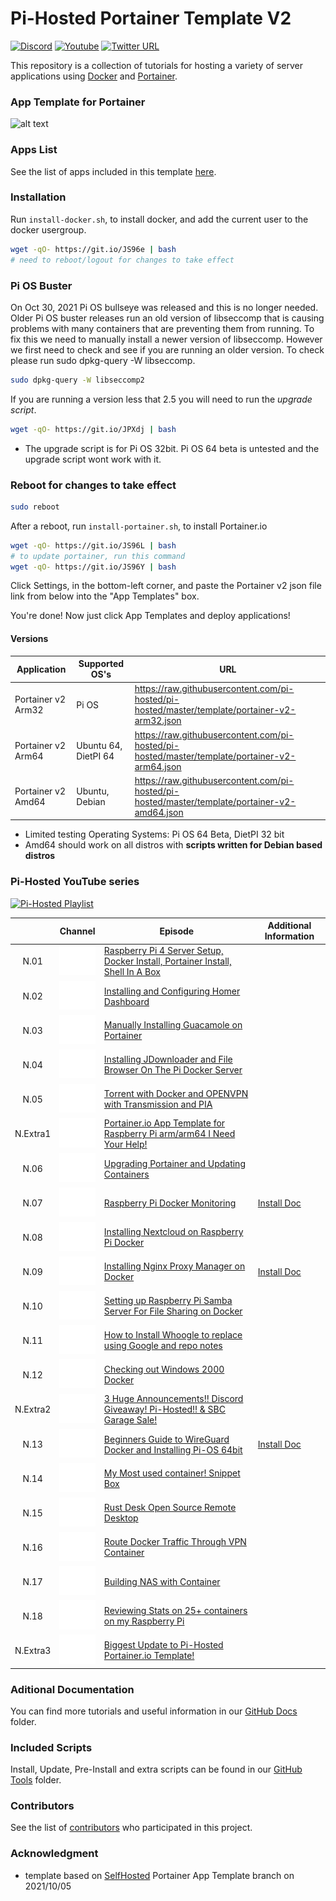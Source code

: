 # Pi-Hosted Portainer Template V2

[![Discord](https://img.shields.io/discord/316245914987528193?logo=discord)](https://discord.com/invite/v8dAnFV) [![Youtube](https://img.shields.io/badge/YouTube-FF0000?style=flat-square&logo=youtube&logoColor=white)](https://www.youtube.com/channel/UCrjKdwxaQMSV_NDywgKXVmw) [![Twitter URL](https://img.shields.io/twitter/follow/novaspirittech?style=flat-square&logo=twitter)](https://twitter.com/novaspirittech)

This repository is a collection of tutorials for hosting a variety of server applications using [Docker](https://www.docker.com/) and [Portainer](https://github.com/portainer/portainer).

### App Template for Portainer
![alt text](https://github.com/pi-hosted/pi-hosted/blob/master/apptemplate.png?raw=true)

### Apps List

See the list of apps included in this template [here](AppList.md).

### Installation
Run `install-docker.sh`, to install docker, and add the current user to the docker usergroup.

```sh
wget -qO- https://git.io/JS96e | bash
# need to reboot/logout for changes to take effect
```

### Pi OS Buster  
On Oct 30, 2021 Pi OS bullseye was released and this is no longer needed.  Older Pi OS buster releases run an old version of libseccomp that is causing problems with many containers that are preventing them from running.  To fix this we need to manually install a newer version of libseccomp.  However we first need to check and see if you are running an older version.  To check please run sudo dpkg-query -W libseccomp.

```sh
sudo dpkg-query -W libseccomp2
```

If you are running a version less that 2.5 you will need to run the *upgrade script*.

```sh
wget -qO- https://git.io/JPXdj | bash
```

* The upgrade script is for Pi OS 32bit.  Pi OS 64 beta is untested and the upgrade script wont work with it.

### Reboot for changes to take effect

```sh
sudo reboot
```

After a reboot, run `install-portainer.sh`, to install Portainer.io

```sh
wget -qO- https://git.io/JS96L | bash
# to update portainer, run this command
wget -qO- https://git.io/JS96Y | bash
```

Click Settings, in the bottom-left corner, and paste the Portainer v2 json file link from below into the "App Templates" box.

You're done! Now just click App Templates and deploy applications!

#### Versions

| Application  | Supported OS's | URL |
| ------------- | ------------- | ------------- |
| Portainer v2 Arm32 | Pi OS | https://raw.githubusercontent.com/pi-hosted/pi-hosted/master/template/portainer-v2-arm32.json |
| Portainer v2 Arm64 | Ubuntu 64, DietPI 64 | https://raw.githubusercontent.com/pi-hosted/pi-hosted/master/template/portainer-v2-arm64.json |
| Portainer v2 Amd64 | Ubuntu, Debian | https://raw.githubusercontent.com/pi-hosted/pi-hosted/master/template/portainer-v2-amd64.json |

* Limited testing Operating Systems: Pi OS 64 Beta, DietPI 32 bit
* Amd64 should work on all distros with **scripts written for Debian based distros**

### Pi-Hosted YouTube series

[![Pi-Hosted Playlist](https://i.ytimg.com/vi/cO2-gQ09Jj0/hqdefault.jpg?sqp=-oaymwEXCNACELwBSFryq4qpAwkIARUAAIhCGAE=&rs=AOn4CLAfgdX8HlHas2CddSmgwJzergnTzQ)](https://www.youtube.com/watch?v=cO2-gQ09Jj0&list=PL846hFPMqg3jwkxcScD1xw2bKXrJVvarc)


|     | Channel | Episode | Additional Information |
|:---:|:-------:|---------|------------------------|
|N.01|[![Novaspirit Tech](../build/images/novaspirit-logo.png "Novaspirit Tech")](https://youtube.com/channel/UCrjKdwxaQMSV_NDywgKXVmw)|[Raspberry Pi 4 Server Setup, Docker Install, Portainer Install, Shell In A Box](https://www.youtube.com/watch?v=cO2-gQ09Jj0&list=PL846hFPMqg3jwkxcScD1xw2bKXrJVvarc&index=1)||
|N.02|[![Novaspirit Tech](../build/images/novaspirit-logo.png "Novaspirit Tech")](https://youtube.com/channel/UCrjKdwxaQMSV_NDywgKXVmw)|[Installing and Configuring Homer Dashboard](https://www.youtube.com/watch?v=_d3J88ootYo&list=PL846hFPMqg3jwkxcScD1xw2bKXrJVvarc&index=2)||
|N.03|[![Novaspirit Tech](../build/images/novaspirit-logo.png "Novaspirit Tech")](https://youtube.com/channel/UCrjKdwxaQMSV_NDywgKXVmw)|[Manually Installing Guacamole on Portainer](https://www.youtube.com/watch?v=cKAhnf8X1lo&list=PL846hFPMqg3jwkxcScD1xw2bKXrJVvarc&index=3)||
|N.04|[![Novaspirit Tech](../build/images/novaspirit-logo.png "Novaspirit Tech")](https://youtube.com/channel/UCrjKdwxaQMSV_NDywgKXVmw)|[Installing JDownloader and File Browser On The Pi Docker Server](https://www.youtube.com/watch?v=30MYRgCObu8&list=PL846hFPMqg3jwkxcScD1xw2bKXrJVvarc&index=4)||
|N.05|[![Novaspirit Tech](../build/images/novaspirit-logo.png "Novaspirit Tech")](https://youtube.com/channel/UCrjKdwxaQMSV_NDywgKXVmw)|[Torrent with Docker and OPENVPN with Transmission and PIA](https://www.youtube.com/watch?v=tGLVEq913_4&list=PL846hFPMqg3jwkxcScD1xw2bKXrJVvarc&index=5)||
|N.Extra1|[![Novaspirit Tech](../build/images/novaspirit-logo.png "Novaspirit Tech")](https://youtube.com/channel/UCrjKdwxaQMSV_NDywgKXVmw)|[Portainer.io App Template for Raspberry Pi arm/arm64 I Need Your Help!](https://www.youtube.com/watch?v=Zn-VELlaIN4&list=PL846hFPMqg3jwkxcScD1xw2bKXrJVvarc&index=6)||
|N.06|[![Novaspirit Tech](../build/images/novaspirit-logo.png "Novaspirit Tech")](https://youtube.com/channel/UCrjKdwxaQMSV_NDywgKXVmw)|[Upgrading Portainer and Updating Containers](https://www.youtube.com/watch?v=q3wKqk8qVS8&list=PL846hFPMqg3jwkxcScD1xw2bKXrJVvarc&index=7)||
|N.07|[![Novaspirit Tech](../build/images/novaspirit-logo.png "Novaspirit Tech")](https://youtube.com/channel/UCrjKdwxaQMSV_NDywgKXVmw)|[Raspberry Pi Docker Monitoring](https://www.youtube.com/watch?v=IoD3vFuep64&list=PL846hFPMqg3jwkxcScD1xw2bKXrJVvarc&index=8)|[Install Doc](../docs/rpi_docker_monitor.md)|
|N.08|[![Novaspirit Tech](../build/images/novaspirit-logo.png "Novaspirit Tech")](https://youtube.com/channel/UCrjKdwxaQMSV_NDywgKXVmw)|[Installing Nextcloud on Raspberry Pi Docker](https://www.youtube.com/watch?v=E6IrT3g5Gqc&list=PL846hFPMqg3jwkxcScD1xw2bKXrJVvarc&index=9)||
|N.09|[![Novaspirit Tech](../build/images/novaspirit-logo.png "Novaspirit Tech")](https://youtube.com/channel/UCrjKdwxaQMSV_NDywgKXVmw)|[Installing Nginx Proxy Manager on Docker](https://www.youtube.com/watch?v=yl2Laxbqvo8&list=PL846hFPMqg3jwkxcScD1xw2bKXrJVvarc&index=10)|[Install Doc](../docs/nginx_proxy_manager.md)|
|N.10|[![Novaspirit Tech](../build/images/novaspirit-logo.png "Novaspirit Tech")](https://youtube.com/channel/UCrjKdwxaQMSV_NDywgKXVmw)|[Setting up Raspberry Pi Samba Server For File Sharing on Docker](https://www.youtube.com/watch?v=2zZ3_1GRWrM&list=PL846hFPMqg3jwkxcScD1xw2bKXrJVvarc&index=11)||
|N.11|[![Novaspirit Tech](../build/images/novaspirit-logo.png "Novaspirit Tech")](https://youtube.com/channel/UCrjKdwxaQMSV_NDywgKXVmw)|[How to Install Whoogle to replace using Google and repo notes](https://www.youtube.com/watch?v=j3ZGxo3ibUs&list=PL846hFPMqg3jwkxcScD1xw2bKXrJVvarc&index=12)||
|N.12|[![Novaspirit Tech](../build/images/novaspirit-logo.png "Novaspirit Tech")](https://youtube.com/channel/UCrjKdwxaQMSV_NDywgKXVmw)|[Checking out Windows 2000 Docker](https://www.youtube.com/watch?v=57Gnp0424Qc&list=PL846hFPMqg3jwkxcScD1xw2bKXrJVvarc&index=13)||
|N.Extra2|[![Novaspirit Tech](../build/images/novaspirit-logo.png "Novaspirit Tech")](https://youtube.com/channel/UCrjKdwxaQMSV_NDywgKXVmw)|[3 Huge Announcements!! Discord Giveaway! Pi-Hosted!! & SBC Garage Sale!](https://www.youtube.com/watch?v=Ppv1cUomwn0)||
|N.13|[![Novaspirit Tech](../build/images/novaspirit-logo.png "Novaspirit Tech")](https://youtube.com/channel/UCrjKdwxaQMSV_NDywgKXVmw)|[Beginners Guide to WireGuard Docker and Installing Pi-OS 64bit](https://www.youtube.com/watch?v=yB_jAumIxOg)|[Install Doc](../docs/wireguard-install.md)|
|N.14|[![Novaspirit Tech](../build/images/novaspirit-logo.png "Novaspirit Tech")](https://youtube.com/channel/UCrjKdwxaQMSV_NDywgKXVmw)|[My Most used container! Snippet Box](https://www.youtube.com/watch?v=v-jUyB3fvAo)||
|N.15|[![Novaspirit Tech](../build/images/novaspirit-logo.png "Novaspirit Tech")](https://youtube.com/channel/UCrjKdwxaQMSV_NDywgKXVmw)|[Rust Desk Open Source Remote Desktop](https://www.youtube.com/watch?v=PDnqFnnbVHg)||
|N.16|[![Novaspirit Tech](../build/images/novaspirit-logo.png "Novaspirit Tech")](https://youtube.com/channel/UCrjKdwxaQMSV_NDywgKXVmw)|[Route Docker Traffic Through VPN Container](https://www.youtube.com/watch?v=IWj1-j2QWvo)||
|N.17|[![Novaspirit Tech](../build/images/novaspirit-logo.png "Novaspirit Tech")](https://youtube.com/channel/UCrjKdwxaQMSV_NDywgKXVmw)|[Building NAS with Container](https://www.youtube.com/watch?v=9ln6UFH4z8o)||
|N.18|[![Novaspirit Tech](../build/images/novaspirit-logo.png "Novaspirit Tech")](https://youtube.com/channel/UCrjKdwxaQMSV_NDywgKXVmw)|[Reviewing Stats on 25+ containers on my Raspberry Pi](https://www.youtube.com/watch?v=_tVj0FX5wYg)||
|N.Extra3|[![Novaspirit Tech](../build/images/novaspirit-logo.png "Novaspirit Tech")](https://youtube.com/channel/UCrjKdwxaQMSV_NDywgKXVmw)|[Biggest Update to Pi-Hosted Portainer.io Template!](https://www.youtube.com/watch?v=7R7l6c3wswQ)||

### Aditional Documentation

You can find more tutorials and useful information in our [GitHub Docs](DocumentList.md) folder.

### Included Scripts

Install, Update, Pre-Install and extra scripts can be found in our [GitHub Tools](../tools) folder.

### Contributors

See the list of [contributors](https://github.com/pi-hosted/pi-hosted/graphs/contributors) who participated in this project.

### Acknowledgment

* template based on [SelfHosted](https://github.com/SelfhostedPro/selfhosted_templates) Portainer App Template branch on 2021/10/05
